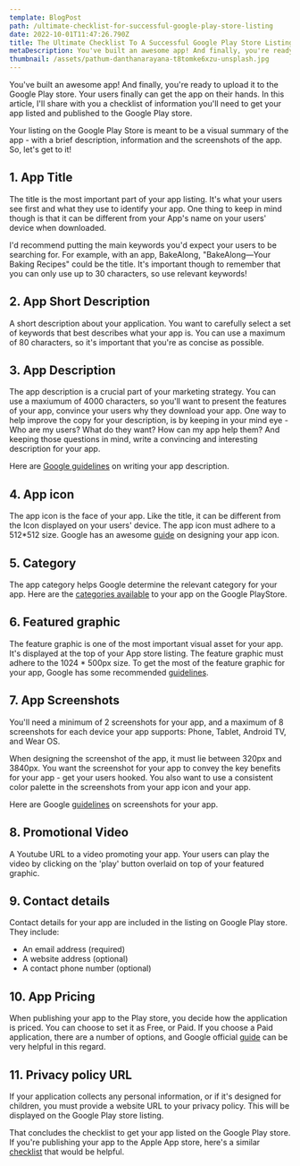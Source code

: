```yaml
---
template: BlogPost
path: /ultimate-checklist-for-successful-google-play-store-listing
date: 2022-10-01T11:47:26.790Z
title: The Ultimate Checklist To A Successful Google Play Store Listing
metaDescription: You've built an awesome app! And finally, you're ready to upload it to the Google Play store. Your users finally can get the app on their hands. In this article, I'll share with you a checklist of information you'll need to get your app listed and published to the Google Play store.
thumbnail: /assets/pathum-danthanarayana-t8tomke6xzu-unsplash.jpg
---
```


You've built an awesome app! And finally, you're ready to upload it to the Google Play store. Your users finally can get the app on their hands. In this article, I'll share with you a checklist of information you'll need to get your app listed and published to the Google Play store.

Your listing on the Google Play Store is meant to be a visual summary of the app - with a brief description, information and the screenshots of the app. So, let's get to it!

## 1. App Title

The title is the most important part of your app listing. It's what your users see first and what they use to identify your app.
One thing to keep in mind though is that it can be different from your App's name on your users' device when downloaded.

I'd recommend putting the main keywords you'd expect your users to be searching for. For example, with an app, BakeAlong, "BakeAlong—Your Baking Recipes" could be the title. It's important though to remember that you can only use up to 30 characters, so use relevant keywords!

## 2. App Short Description

A short description about your application. You want to carefully select a set of keywords that best describes what your app is. You can use a maximum of 80 characters, so it's important that you're as concise as possible.

## 3. App Description

The app description is a crucial part of your marketing strategy. You can use a maxiumum of 4000 characters, so you'll want to present the features of your app, convince your users why they download your app. One way to help improve the copy for your description, is by keeping in your mind eye - Who are my users? What do they want? How can my app help them? And keeping those questions in mind, write a convincing and interesting description for your app.

Here are [Google guidelines](https://support.google.com/googleplay/android-developer/answer/9898842) on writing your app description.

## 4. App icon

The app icon is the face of your app. Like the title, it can be different from the Icon displayed on your users' device.
The app icon must adhere to a 512\*512 size. Google has an awesome [guide](https://developer.android.com/distribute/google-play/resources/icon-design-specifications) on designing your app icon.

## 5. Category

The app category helps Google determine the relevant category for your app. Here are the [categories available](https://support.google.com/googleplay/android-developer/answer/9859673?hl=en#zippy=%2Capps) to your app on the Google PlayStore.

## 6. Featured graphic

The feature graphic is one of the most important visual asset for your app. It's displayed at the top of your App store listing.
The feature graphic must adhere to the 1024 \* 500px size. To get the most of the feature graphic for your app, Google has some recommended [guidelines](https://support.google.com/googleplay/android-developer/answer/9866151?hl=en#zippy=%2Cscreenshots%2Cfeature-graphic).

## 7. App Screenshots

You'll need a minimum of 2 screenshots for your app, and a maximum of 8 screenshots for each device your app supports: Phone, Tablet, Android TV, and Wear OS.

When designing the screenshot of the app, it must lie between 320px and 3840px. You want the screenshot for your app to convey the key benefits for your app - get your users hooked. You also want to use a consistent color palette in the screenshots from your app icon and your app.

Here are Google [guidelines](https://support.google.com/googleplay/android-developer/answer/9866151?hl=en#zippy=%2Cscreenshots) on screenshots for your app.

## 8. Promotional Video

A Youtube URL to a video promoting your app. Your users can play the video by clicking on the 'play' button overlaid on top of your featured graphic.

## 9. Contact details

Contact details for your app are included in the listing on Google Play store.
They include:

- An email address (required)
- A website address (optional)
- A contact phone number (optional)

## 10. App Pricing

When publishing your app to the Play store, you decide how the application is priced. You can choose to set it as Free, or Paid.
If you choose a Paid application, there are a number of options, and Google official [guide](https://support.google.com/googleplay/android-developer/answer/6334373?hl=en) can be very helpful in this regard.

## 11. Privacy policy URL

If your application collects any personal information, or if it's designed for children, you must provide a website URL to your privacy policy. This will be displayed on the Google Play store listing.

That concludes the checklist to get your app listed on the Google Play store. If you're publishing your app to the Apple App store, here's a similar [checklist](https://edwardsmoses.com/guide-to-your-apple-store-listing) that would be helpful.
